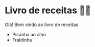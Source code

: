 # Livro de receitas :man_cook:

Olá! Bem vindo ao livro de receitas

- Picanha ao alho
- Fraldinha

